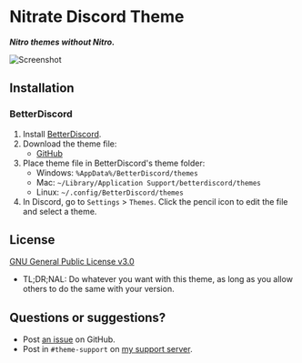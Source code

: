 # Nitrate Discord Theme

***Nitro themes without Nitro.***

![Screenshot](https://user-images.githubusercontent.com/29710355/154522571-465fef61-ac30-4f77-b87a-5e8c33e501d7.png)

## Installation
### BetterDiscord
1. Install [BetterDiscord](https://betterdiscord.app/).
2. Download the theme file:
    - [GitHub](https://saltssaumure.github.io/misc-discord-themes/Nitrate/Nitrate.theme.css)
3. Place theme file in BetterDiscord's theme folder:
    - Windows: `%AppData%/BetterDiscord/themes`
    - Mac: `~/Library/Application Support/betterdiscord/themes`
    - Linux: `~/.config/BetterDiscord/themes`
4. In Discord, go to `Settings` > `Themes`. Click the pencil icon to edit the file and select a theme.

## License
[GNU General Public License v3.0](https://github.com/Saltssaumure/misc-discord-themes/blob/main/LICENSE)
* <span title="Too long; didn't read; not a lawyer">TL;DR;NAL</span>: Do whatever you want with this theme, as long as you allow others to do the same with your version.

## Questions or suggestions?
- Post [an issue](https://github.com/Saltssaumure/misc-discord-themes/issues) on GitHub.
- Post in `#theme-support` on [my support server](https://discord.gg/uy8nKQVatp).